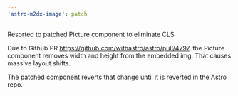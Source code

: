 ```yaml
---
'astro-m2dx-image': patch
---
```


Resorted to patched Picture component to eliminate CLS

Due to Github PR https://github.com/withastro/astro/pull/4797, the Picture component removes width and height from the embedded img. That causes massive layout shifts.

The patched component reverts that change until it is reverted in the Astro repo.
